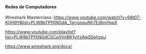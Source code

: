 #### Redes de Computadores

Wireshark Masterclass: https://www.youtube.com/watch?v=68t07-KOH9Y&list=PLW8bTPfXNGdA_TprronpuNh7Ei8imYppX

https://www.youtube.com/playlist?list=PLW8bTPfXNGdC5Co0VnBK1yVzAwSSphzpJ

https://www.wireshark.org/docs/
